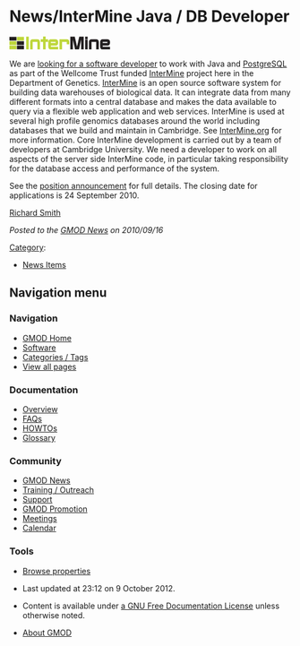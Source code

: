 



<span id="top"></span>




# <span dir="auto">News/InterMine Java / DB Developer</span>











<a href="http://www.intermine.org/wiki/NowHiring" rel="nofollow"
title="InterMine Java Developer"><img
src="https://raw.githubusercontent.com/GMOD/gmod.github.io/main/mediawiki/images/thumb/1/13/InterMineLogo.png/180px-InterMineLogo.png"
srcset="https://raw.githubusercontent.com/GMOD/gmod.github.io/main/mediawiki/images/thumb/1/13/InterMineLogo.png/270px-InterMineLogo.png 1.5x, https://raw.githubusercontent.com/GMOD/gmod.github.io/main/mediawiki/images/1/13/InterMineLogo.png 2x"
width="180" height="23" alt="InterMine Java Developer" /></a>



We are
<a href="http://www.intermine.org/wiki/NowHiring" class="external text"
rel="nofollow">looking for a software developer</a> to work with Java
and [PostgreSQL](../../PostgreSQL "PostgreSQL") as part of the Wellcome
Trust funded [InterMine](../../InterMine "InterMine") project here in
the Department of Genetics. [InterMine](../../InterMine "InterMine") is
an open source software system for building data warehouses of
biological data. It can integrate data from many different formats into
a central database and makes the data available to query via a flexible
web application and web services. InterMine is used at several high
profile genomics databases around the world including databases that we
build and maintain in Cambridge. See
<a href="http://www.intermine.org" class="external text"
rel="nofollow">InterMine.org</a> for more information. Core InterMine
development is carried out by a team of developers at Cambridge
University. We need a developer to work on all aspects of the server
side InterMine code, in particular taking responsibility for the
database access and performance of the system.

See the
<a href="http://www.intermine.org/wiki/NowHiring" class="external text"
rel="nofollow">position announcement</a> for full details. The closing
date for applications is 24 September 2010.

[Richard Smith](../../User%3ARsmith "User%3ARsmith")

  



*Posted to the [GMOD News](../../GMOD_News "GMOD News") on 2010/09/16*






[Category](../../Special%3ACategories "Special%3ACategories"):

- [News Items](../../Category%3ANews_Items "Category%3ANews Items")






## Navigation menu







<a href="../../Main_Page"
style="background-image: url(../../../images/GMOD-cogs.png);"
title="Visit the main page"></a>


### Navigation



- <span id="n-GMOD-Home">[GMOD Home](../../Main_Page)</span>
- <span id="n-Software">[Software](../../GMOD_Components)</span>
- <span id="n-Categories-.2F-Tags">[Categories /
  Tags](../../Categories)</span>
- <span id="n-View-all-pages">[View all
  pages](../../Special:AllPages)</span>




### Documentation



- <span id="n-Overview">[Overview](../../Overview)</span>
- <span id="n-FAQs">[FAQs](../../Category%3AFAQ)</span>
- <span id="n-HOWTOs">[HOWTOs](../../Category%3AHOWTO)</span>
- <span id="n-Glossary">[Glossary](../../Glossary)</span>




### Community



- <span id="n-GMOD-News">[GMOD News](../../GMOD_News)</span>
- <span id="n-Training-.2F-Outreach">[Training /
  Outreach](../../Training_and_Outreach)</span>
- <span id="n-Support">[Support](../../Support)</span>
- <span id="n-GMOD-Promotion">[GMOD
  Promotion](../../GMOD_Promotion)</span>
- <span id="n-Meetings">[Meetings](../../Meetings)</span>
- <span id="n-Calendar">[Calendar](../../Calendar)</span>




### Tools

- <span id="t-smwbrowselink"><a href="../../Special%3ABrowse/News-2FInterMine_Java_-2F_DB_Developer"
  rel="smw-browse">Browse properties</a></span>



- <span id="footer-info-lastmod">Last updated at 23:12 on 9 October
  2012.</span>
<!-- - <span id="footer-info-viewcount">7,139 page views.</span> -->
- <span id="footer-info-copyright">Content is available under
  <a href="http://www.gnu.org/licenses/fdl-1.3.html" class="external"
  rel="nofollow">a GNU Free Documentation License</a> unless otherwise
  noted.</span>

<!-- -->

- <span id="footer-places-about">[About
  GMOD](../../GMOD%3AAbout "GMOD%3AAbout")</span>

<!-- -->




